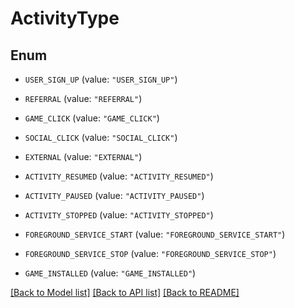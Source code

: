 # ActivityType

## Enum


* `USER_SIGN_UP` (value: `"USER_SIGN_UP"`)

* `REFERRAL` (value: `"REFERRAL"`)

* `GAME_CLICK` (value: `"GAME_CLICK"`)

* `SOCIAL_CLICK` (value: `"SOCIAL_CLICK"`)

* `EXTERNAL` (value: `"EXTERNAL"`)

* `ACTIVITY_RESUMED` (value: `"ACTIVITY_RESUMED"`)

* `ACTIVITY_PAUSED` (value: `"ACTIVITY_PAUSED"`)

* `ACTIVITY_STOPPED` (value: `"ACTIVITY_STOPPED"`)

* `FOREGROUND_SERVICE_START` (value: `"FOREGROUND_SERVICE_START"`)

* `FOREGROUND_SERVICE_STOP` (value: `"FOREGROUND_SERVICE_STOP"`)

* `GAME_INSTALLED` (value: `"GAME_INSTALLED"`)


[[Back to Model list]](../README.md#documentation-for-models) [[Back to API list]](../README.md#documentation-for-api-endpoints) [[Back to README]](../README.md)


